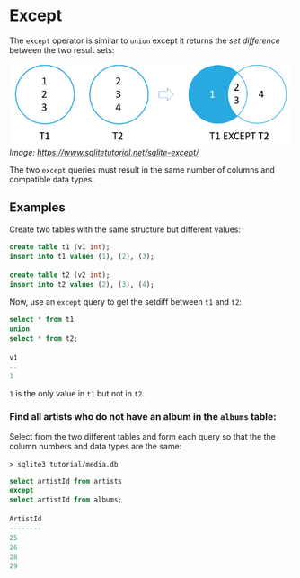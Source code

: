 # Except

The `except` operator is similar to `union` except it returns the *set difference* between the two result sets:

![Except](assets/Except.png)
*Image: https://www.sqlitetutorial.net/sqlite-except/*

The two `except` queries must result in the same number of columns and compatible data types.

## Examples

Create two tables with the same structure but different values:
```sql
create table t1 (v1 int);
insert into t1 values (1), (2), (3);

create table t2 (v2 int);
insert into t2 values (2), (3), (4);
```

Now, use an `except` query to get the setdiff between `t1` and `t2`:
```sql
select * from t1
union
select * from t2;

v1
--
1
```

`1` is the only value in `t1` but not in `t2`.

### Find all artists who do not have an album in the `albums` table:

Select from the two different tables and form each query so that the the column numbers and data types are the same:

`> sqlite3 tutorial/media.db`
```sql
select artistId from artists
except
select artistId from albums;

ArtistId
--------
25
26
28
29
```